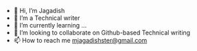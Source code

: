 - 👋 Hi, I’m Jagadish
- 👀 I’m a Technical writer
- 🌱 I’m currently learning ...
- 💞️ I’m looking to collaborate on Github-based Technical writing
- 📫 How to reach me mjagadishster@gmail.com

<!---
bestoptimizer/bestoptimizer is a ✨ special ✨ repository because its `README.md` (this file) appears on your GitHub profile.
You can click the Preview link to take a look at your changes.
--->
